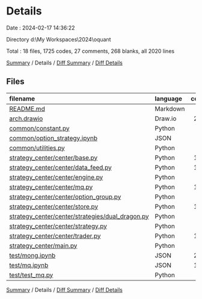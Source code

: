 # Details

Date : 2024-02-17 14:36:22

Directory d:\\My Workspaces\\2024\\oquant

Total : 18 files,  1725 codes, 27 comments, 268 blanks, all 2020 lines

[Summary](results.md) / Details / [Diff Summary](diff.md) / [Diff Details](diff-details.md)

## Files
| filename | language | code | comment | blank | total |
| :--- | :--- | ---: | ---: | ---: | ---: |
| [README.md](/README.md) | Markdown | 59 | 0 | 34 | 93 |
| [arch.drawio](/arch.drawio) | Draw.io | 246 | 0 | 0 | 246 |
| [common/constant.py](/common/constant.py) | Python | 31 | 0 | 7 | 38 |
| [common/option_strategy.ipynb](/common/option_strategy.ipynb) | JSON | 90 | 0 | 1 | 91 |
| [common/utilities.py](/common/utilities.py) | Python | 25 | 5 | 11 | 41 |
| [strategy_center/center/base.py](/strategy_center/center/base.py) | Python | 144 | 0 | 56 | 200 |
| [strategy_center/center/data_feed.py](/strategy_center/center/data_feed.py) | Python | 164 | 1 | 31 | 196 |
| [strategy_center/center/engine.py](/strategy_center/center/engine.py) | Python | 23 | 10 | 12 | 45 |
| [strategy_center/center/mq.py](/strategy_center/center/mq.py) | Python | 126 | 0 | 20 | 146 |
| [strategy_center/center/option_group.py](/strategy_center/center/option_group.py) | Python | 15 | 0 | 8 | 23 |
| [strategy_center/center/store.py](/strategy_center/center/store.py) | Python | 136 | 2 | 34 | 172 |
| [strategy_center/center/strategies/dual_dragon.py](/strategy_center/center/strategies/dual_dragon.py) | Python | 27 | 0 | 9 | 36 |
| [strategy_center/center/strategy.py](/strategy_center/center/strategy.py) | Python | 24 | 0 | 8 | 32 |
| [strategy_center/center/trader.py](/strategy_center/center/trader.py) | Python | 145 | 2 | 22 | 169 |
| [strategy_center/main.py](/strategy_center/main.py) | Python | 25 | 1 | 4 | 30 |
| [test/mong.ipynb](/test/mong.ipynb) | JSON | 209 | 0 | 1 | 210 |
| [test/mq.ipynb](/test/mq.ipynb) | JSON | 182 | 0 | 1 | 183 |
| [test/test_mq.py](/test/test_mq.py) | Python | 54 | 6 | 9 | 69 |

[Summary](results.md) / Details / [Diff Summary](diff.md) / [Diff Details](diff-details.md)